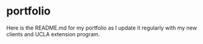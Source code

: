 # portfolio

Here is the README.md for my portfolio as I update it regularly with my new clients and UCLA extension program.